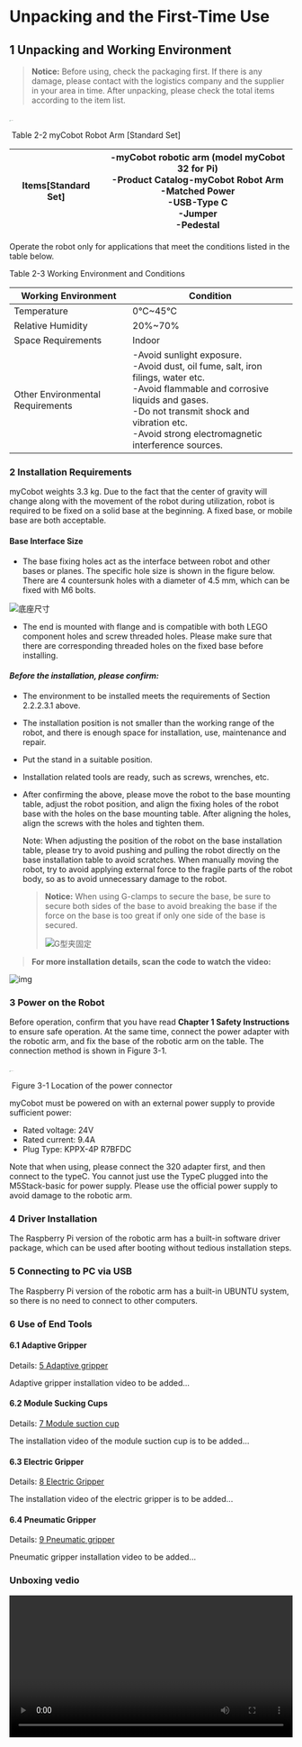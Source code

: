 # Unpacking and the First-Time Use

## 1 Unpacking and Working Environment

> **Notice:** Before using, check the packaging first. If there is any damage, please contact with the logistics company and the supplier in your area in time. After unpacking, please check the total items according to the item list.

​ <img src="../../resourse/2-serialproduct/old_320/PI/2.2.4.3.1.JPG" alt="2.2.4.3.1" style="zoom:10%;" />

​ Table 2-2 myCobot Robot Arm [Standard Set]

| Items[Standard Set] | **-myCobot robotic arm (model myCobot 32 for Pi)** <br />-Product Catalog-myCobot Robot Arm<br />-Matched Power<br />-USB-Type C<br>-Jumper<br />-Pedestal |
| ------------------- | ---------------------------------------------------------------------------------------------------------------------------------------------------------- |

Operate the robot only for applications that meet the conditions listed in the table below.

Table 2-3 Working Environment and Conditions

| Working Environment              | **Condition**                                                                                                                                                                                                                                           |
| -------------------------------- | ------------------------------------------------------------------------------------------------------------------------------------------------------------------------------------------------------------------------------------------------------- |
| Temperature                      | 0°C~45°C                                                                                                                                                                                                                                                |
| Relative Humidity                | 20%~70%                                                                                                                                                                                                                                                 |
| Space Requirements               | Indoor                                                                                                                                                                                                                                                  |
| Other Environmental Requirements | -Avoid sunlight exposure. <br />-Avoid dust, oil fume, salt, iron filings, water etc. <br />-Avoid flammable and corrosive liquids and gases. <br />-Do not transmit shock and vibration etc. <br />-Avoid strong electromagnetic interference sources. |

### 2 Installation Requirements

myCobot weights 3.3 kg. Due to the fact that the center of gravity will change along with the movement of the robot during utilization, robot is required to be fixed on a solid base at the beginning. A fixed base, or mobile base are both acceptable.

#### Base Interface Size

- The base fixing holes act as the interface between robot and other bases or planes. The specific hole size is shown in the figure below. There are 4 countersunk holes with a diameter of 4.5 mm, which can be fixed with M6 bolts.

![底座尺寸](../../resourse/2-serialproduct/底座尺寸.jpg)

- The end is mounted with flange and is compatible with both LEGO component holes and screw threaded holes. Please make sure that there are corresponding threaded holes on the fixed base before installing.

#### _Before the installation, please confirm:_

- The environment to be installed meets the requirements of Section 2.2.2.3.1 above.

- The installation position is not smaller than the working range of the robot, and there is enough space for installation, use, maintenance and repair.

- Put the stand in a suitable position.

- Installation related tools are ready, such as screws, wrenches, etc.

- After confirming the above, please move the robot to the base mounting table, adjust the robot position, and align the fixing holes of the robot base with the holes on the base mounting table. After aligning the holes, align the screws with the holes and tighten them.

  Note: When adjusting the position of the robot on the base installation table, please try to avoid pushing and pulling the robot directly on the base installation table to avoid scratches. When manually moving the robot, try to avoid applying external force to the fragile parts of the robot body, so as to avoid unnecessary damage to the robot.

  > **Notice:** When using G-clamps to secure the base, be sure to secure both sides of the base to avoid breaking the base if the force on the base is too great if only one side of the base is secured.
  >
  > ![G型夹固定](../../resourse/2-serialproduct/G型夹.jpg)

> **For more installation details, scan the code to watch the video:**

![img](../../resourse/2-serialproduct/wps193.tmp.jpg)

### 3 Power on the Robot

Before operation, confirm that you have read **Chapter 1 Safety Instructions** to ensure safe operation. At the same time, connect the power adapter with the robotic arm, and fix the base of the robotic arm on the table. The connection method is shown in Figure 3-1.

​ <img src="../../resourse/2-serialproduct/old_320/PI/2.2.4.2.4.JPG" alt="2.2.4.2.4" style="zoom:10%;" />

​ Figure 3-1 Location of the power connector

myCobot must be powered on with an external power supply to provide sufficient power:

- Rated voltage: 24V
- Rated current: 9.4A
- Plug Type: KPPX-4P R7BFDC

Note that when using, please connect the 320 adapter first, and then connect to the typeC. You cannot just use the TypeC plugged into the M5Stack-basic for power supply. Please use the official power supply to avoid damage to the robotic arm.

### **4 Driver Installation**

The Raspberry Pi version of the robotic arm has a built-in software driver package, which can be used after booting without tedious installation steps.

### 5 Connecting to PC via USB

The Raspberry Pi version of the robotic arm has a built-in UBUNTU system, so there is no need to connect to other computers.

### **6 Use of End Tools**

#### **6.1 Adaptive Gripper**

Details: [5 Adaptive gripper](../../2-serialproduct/2.7-accessories/2.7.5-ag.md)

Adaptive gripper installation video to be added...

#### **6.2 Module Sucking Cups**

Details: [7 Module suction cup](../../2-serialproduct/2.7-accessories/2.7.6-320pump.md)

The installation video of the module suction cup is to be added...

#### **6.3 Electric Gripper**

Details: [8 Electric Gripper](../../2-serialproduct/2.7-accessories/2.7.8-GE.md)

The installation video of the electric gripper is to be added...

#### 6.4 Pneumatic Gripper

Details: [9 Pneumatic gripper](../../2-serialproduct/2.7-accessories/2.7.9-air.md)

Pneumatic gripper installation video to be added...

### Unboxing vedio

<video id="my-video" class="video-js" controls preload="auto" width="100%"
poster="" data-setup='{"aspectRatio":"16:9"}'>

  <source src="https://static.elephantrobotics.com/wp-content/uploads/2022/04/%E8%8B%B1%E6%96%87%E7%89%88320%E5%BC%80%E7%AE%B1END2.mp4"></video>
